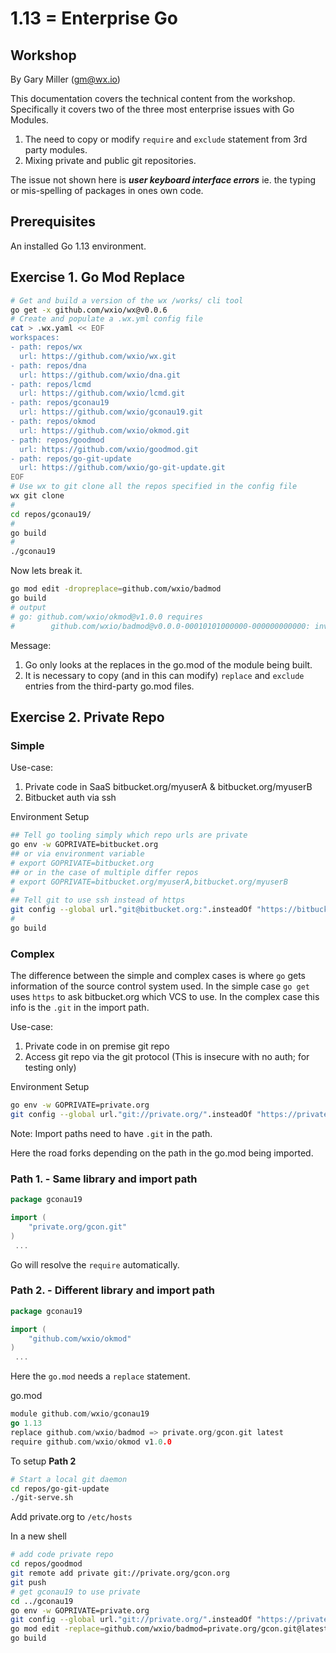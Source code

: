 # 1.13 = Enterprise Go
## Workshop

By Gary Miller
(gm@wx.io)

This documentation covers the technical content from the workshop.
Specifically it covers two of the three most enterprise issues with Go Modules.

1. The need to copy or modify `require` and `exclude` statement from 3rd party modules.
2. Mixing private and public git repositories.

The issue not shown here is **_user keyboard interface errors_** ie. the typing or mis-spelling of packages in ones own code.

## Prerequisites

An installed Go 1.13 environment.

## Exercise 1. Go Mod Replace


``` bash
# Get and build a version of the wx /works/ cli tool
go get -x github.com/wxio/wx@v0.0.6
# Create and populate a .wx.yml config file
cat > .wx.yaml << EOF
workspaces:
- path: repos/wx
  url: https://github.com/wxio/wx.git
- path: repos/dna
  url: https://github.com/wxio/dna.git
- path: repos/lcmd
  url: https://github.com/wxio/lcmd.git
- path: repos/gconau19
  url: https://github.com/wxio/gconau19.git
- path: repos/okmod
  url: https://github.com/wxio/okmod.git
- path: repos/goodmod
  url: https://github.com/wxio/goodmod.git
- path: repos/go-git-update
  url: https://github.com/wxio/go-git-update.git
EOF
# Use wx to git clone all the repos specified in the config file
wx git clone
#
cd repos/gconau19/
#
go build
#
./gconau19

```

Now lets break it.

``` bash
go mod edit -dropreplace=github.com/wxio/badmod
go build
# output
# go: github.com/wxio/okmod@v1.0.0 requires
#        github.com/wxio/badmod@v0.0.0-00010101000000-000000000000: invalid version: unknown revision 000000000000
```

Message: 

1. Go only looks at the replaces in the go.mod of the module being built.
1. It is necessary to copy (and in this can modify) `replace` and `exclude` entries from the third-party go.mod files.

## Exercise 2. Private Repo

### Simple

Use-case:

1. Private code in SaaS bitbucket.org/myuserA & bitbucket.org/myuserB
1. Bitbucket auth via ssh

Environment Setup
``` bash
## Tell go tooling simply which repo urls are private
go env -w GOPRIVATE=bitbucket.org
## or via environment variable
# export GOPRIVATE=bitbucket.org
## or in the case of multiple differ repos
# export GOPRIVATE=bitbucket.org/myuserA,bitbucket.org/myuserB
#
## Tell git to use ssh instead of https
git config --global url."git@bitbucket.org:".insteadOf "https://bitbucket.org/"
#
go build
```

### Complex

The difference between the simple and complex cases is where `go` gets information of the source control system used. In the simple case `go get` uses `https` to ask bitbucket.org which VCS to use. In the complex case this info is the `.git` in the import path.

Use-case:

1. Private code in on premise git repo
1. Access git repo via the git protocol (This is insecure with no auth; for testing only)

Environment Setup
``` bash
go env -w GOPRIVATE=private.org
git config --global url."git://private.org/".insteadOf "https://private.org/"
```

Note: Import paths need to have `.git` in the path.

Here the road forks depending on the path in the go.mod being imported.

### Path 1. - Same library and import path 

``` go
package gconau19

import (
    "private.org/gcon.git"
)
 ...
```
Go will resolve the `require` automatically.

### Path 2. - Different library and import path 

``` go
package gconau19

import (
    "github.com/wxio/okmod"
)
 ...
```

Here the `go.mod` needs a `replace` statement.

go.mod
``` go
module github.com/wxio/gconau19
go 1.13
replace github.com/wxio/badmod => private.org/gcon.git latest
require github.com/wxio/okmod v1.0.0

```

To setup **Path 2** 

``` bash
# Start a local git daemon
cd repos/go-git-update
./git-serve.sh
```

Add private.org to `/etc/hosts`

In a new shell
``` bash
# add code private repo
cd repos/goodmod
git remote add private git://private.org/gcon.org
git push
# get gconau19 to use private
cd ../gconau19
go env -w GOPRIVATE=private.org
git config --global url."git://private.org/".insteadOf "https://private.org/"
go mod edit -replace=github.com/wxio/badmod=private.org/gcon.git@latest
go build
```


